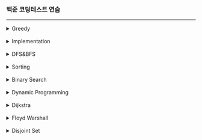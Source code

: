 ### 백준 코딩테스트 연습
---
<details markdown ="1">
<summary>Greedy</summary>
<br/>

<details markdown ="2">
<summary>09/24</summary>
<br/>
3135 라디오
https://www.acmicpc.net/problem/3135
<br/><br/>
9440 숫자 더하기
https://www.acmicpc.net/problem/9440
<br/><br/>
13305 주유소
https://www.acmicpc.net/problem/13305
</details>

<details markdown ="3">
<summary>09/27</summary>
<br/>
1436 영화감독 숌
https://www.acmicpc.net/problem/1436
<br/><br/>
1543 문서 검색
https://www.acmicpc.net/problem/1543
<br/><br/>
1789 수들의 합
https://www.acmicpc.net/problem/1789
<br/><br/>
4796 캠핑
https://www.acmicpc.net/problem/4796
<br/><br/>
13417 카드 문자열
https://www.acmicpc.net/problem/13417
</details>

<details markdown ="4">
<summary>09/28</summary>
<br/>
14469 소가 길을 건너간 이유 3
https://www.acmicpc.net/problem/14469
<br/><br/>
16435 스네이크버드
https://www.acmicpc.net/problem/16435
<br/><br/>
9009 피보나치
https://www.acmicpc.net/problem/9009
</details>

<details markdown ="5">
<summary>09/29</summary>
<br/>
15903 카드 합체 놀이
https://www.acmicpc.net/problem/15903
<br/><br/>
2847 게임을 만든 동준이
https://www.acmicpc.net/problem/2847
<br/><br/>
1080 행렬
https://www.acmicpc.net/problem/1080
</details>

<details markdown ="5">
<summary>09/30</summary>
<br/>
1417 국회의원 선거
https://www.acmicpc.net/problem/1417
<br/><br/>
11508 2+1 세일
https://www.acmicpc.net/problem/11508
<br/><br/>
14241 슬라임 합치기
https://www.acmicpc.net/problem/14241
<br/><br/>
15904 UCPC는 무엇의 약자일까?
https://www.acmicpc.net/problem/15904
<br/><br/>
16953 A → B
https://www.acmicpc.net/problem/1695
</details>

<details markdown ="6">
<summary>10/01</summary>
<br/>
1026 보물
https://www.acmicpc.net/problem/1026
<br/><br/>
1758 알바생 강호
https://www.acmicpc.net/problem/1758
<br/><br/>
9237 이장님 초대
https://www.acmicpc.net/problem/9237
<br/><br/>
20300 서강근육맨
https://www.acmicpc.net/problem/20300
</details>

<details markdown ="7">
<summary>10/02</summary>
<br>
15553 난로
https://www.acmicpc.net/problem/15553
</details>

<details markdown ="8">
<summary>10/03</summary>
<br>
1343 폴리오미노
https://www.acmicpc.net/problem/1343
<br><br>
14916 거스름돈
https://www.acmicpc.net/problem/14916
</details>
</details>


<br>
<details markdown ="9">
<summary>Implementation</summary>
<br/>

<details markdown ="10">
<summary>10/04</summary>
<br>
7568 덩치
https://www.acmicpc.net/problem/7568
<br><br>
10773 제로
https://www.acmicpc.net/problem/10773
<br><br>
1966 프린터 큐
https://www.acmicpc.net/problem/1966
<br><br>
11866 요세푸스 문제0
https://www.acmicpc.net/problem/11866
</details>

<details markdown ="11">
<summary>10/05</summary>
<br>
1032 명령 프롬프트
https://www.acmicpc.net/problem/1032
<br><br>
1476 날짜 계산
https://www.acmicpc.net/problem/1476
<br><br>
1783 병든 나이트
https://www.acmicpc.net/problem/1783
<br><br>
2960 아레토스테네스의 체
https://www.acmicpc.net/problem/2960
<br><br>
</details>

<details markdown ="12">
<summary>10/06</summary>
<br>
2108 통계학
https://www.acmicpc.net/problem/2108
<br><br>
1475 방 번호
https://www.acmicpc.net/problem/1475
<br><br>
11723 집합
https://www.acmicpc.net/problem/11723
<br><br>
1292 쉽게 푸는 문제
https://www.acmicpc.net/problem/1292
<br><br>
2563 색종이
https://www.acmicpc.net/problem/2563
<br><br>
</details>

<details markdown ="13">
<summary>10/07</summary>
<br>
1120 문자열
https://www.acmicpc.net/problem/1120
<br><br>
1748 수 이어 쓰기 1
https://www.acmicpc.net/problem/1748
<br><br>
</details>

<details markdown ="14">
<summary>10/08</summary>
<br>
2693 N번째 큰수
https://www.acmicpc.net/problem/2693
<br><br>
3085 사탕 게임
https://www.acmicpc.net/problem/3085
<br><br>
1337 올바른 배열
https://www.acmicpc.net/problem/1337
<br><br>
</details>

<details markdown ="15">
<summary>10/10</summary>
<br>
17413 단어 뒤집기 2
https://www.acmicpc.net/problem/17413
<br><br>
5567 결혼
https://www.acmicpc.net/problem/5567
<br><br>
</details>

<details markdown ="16">
<summary>10/11</summary>
<br>
5635 생일
https://www.acmicpc.net/problem/5635
<br><br>
2331 반복수열
https://www.acmicpc.net/problem/2331
<br><br>
</details>

<details markdown ="17">
<summary>10/12</summary>
<br>
1236 성지키기
https://www.acmicpc.net/problem/1236
<br><br>
11170 0의 개수
https://www.acmicpc.net/problem/11170
<br><br>
</details>
</details><br>


<details markdown ="18">
<summary>DFS&BFS</summary>
<br/>
<details markdown ="19">
<summary>10/14</summary>
<br>
16173 점프왕 쪨리(small)
https://www.acmicpc.net/problem/16173
<br><br>
18352 특정 거리의 도시 찾기
https://www.acmicpc.net/problem/16173
<br><br>
</details>

<details markdown ="20">
<summary>10/15</summary>
<br>
2606 바이러스
https://www.acmicpc.net/problem/2606
<br><br>
</details>

<details markdown ="20">
<summary>10/26</summary>
<br>
2644 촌수 계산
https://www.acmicpc.net/problem/2606
<br><br>
</details>

<details markdown ="20">
<summary>10/28</summary>
<br>
11724 연결 요소의 개수
https://www.acmicpc.net/problem/11724
<br><br>
3184 양
https://www.acmicpc.net/problem/3184
<br><br>
</details>

<details markdown ="20">
<summary>11/01</summary>
<br>
1260 DFS와 BFS
https://www.acmicpc.net/problem/1260
<br><br>
</details>

<details markdown ="20">
<summary>11/02</summary>
<br>
1012 유기농 배추
https://www.acmicpc.net/problem/1012
<br><br>
2667 단지번호붙이기
https://www.acmicpc.net/problem/2667
<br><br>
11123 양 한마리... 양 두마리...
https://www.acmicpc.net/problem/11123
<br><br>
21736 헌내기는 친구가 필요해
https://www.acmicpc.net/problem/21736
<br><br>
14716 현수막
https://www.acmicpc.net/problem/21736
<br><br>
</details>


<details markdown ="20">
<summary>12/31</summary>
<br>
2583 영역 구하기
https://www.acmicpc.net/problem/2583
<br><br>
12761 돌다리
https://www.acmicpc.net/problem/12761
<br><br>

</details>

</details>

<br/>
<details markdown ="1">
<summary>Sorting</summary>
<br/>


<details markdown ="20">
<summary>11/04</summary>
<br>
2750 수 정렬하기
https://www.acmicpc.net/problem/2750
<br><br>
2751 수 정렬하기 2
https://www.acmicpc.net/problem/2751
<br><br>
10989 수 정렬하기 3
https://www.acmicpc.net/problem/10989
<br><br>
2309 일곱 난쟁이
https://www.acmicpc.net/problem/2309
<br><br>
</details>

<details markdown ="20">
<summary>11/05</summary>
<br>
1263 시간관리
https://www.acmicpc.net/problem/1263
<br><br>
1427 소트인사이드
https://www.acmicpc.net/problem/1427
<br><br>
10867 중복 빼고 정렬하기
https://www.acmicpc.net/problem/10867
<br><br>
11651 좌표 정렬하기2
https://www.acmicpc.net/problem/11651
<br><br>
</details>

<details markdown ="20">
<summary>11/08</summary>
<br>
18870 좌표 압축
https://www.acmicpc.net/problem/18870
<br><br>
7571 점 모으기
https://www.acmicpc.net/problem/7571
<br><br>
11067 모노톤길
https://www.acmicpc.net/problem/11067
<br><br>
</details>

<details markdown ="20">
<summary>11/09</summary>
<br>
2212 센서
https://www.acmicpc.net/problem/2212
<br><br>
11652 카드
https://www.acmicpc.net/problem/11652
<br><br>
13164 행복 유치원
https://www.acmicpc.net/problem/13164
<br><br>
</details>
</details>
<br/>

<details markdown ="1">
<summary>Binary Search</summary>
<br/>
<details markdown ="20">
<summary>11/11</summary>
<br>
1920 수 찾기
https://www.acmicpc.net/problem/1920
<br><br>
2805 나무 자르기
https://www.acmicpc.net/problem/2805
<br><br>
1654 랜선 자르기
https://www.acmicpc.net/problem/1654
<br><br>
2110 공유기 설치
https://www.acmicpc.net/problem/2110
<br><br>
</details>

<details markdown ="20">
<summary>11/12</summary>
<br>
10815 숫자 카드
https://www.acmicpc.net/problem/10815
<br><br>
10816 숫자 카드 2
https://www.acmicpc.net/problem/10816
<br><br>
2512 예산
https://www.acmicpc.net/problem/2512
<br><br>
</details>

<details markdown ="20">
<summary>11/14</summary>
<br>
1072 게임
https://www.acmicpc.net/problem/1072
<br><br>
2776 암기왕
https://www.acmicpc.net/problem/2776
<br><br>
3079 입국심사
https://www.acmicpc.net/problem/3079
<br><br>
</details>

<details markdown ="20">
<summary>11/16</summary>
<br>
2022 사다리
https://www.acmicpc.net/problem/2022
<br><br>
3896 소수 사이 수열
https://www.acmicpc.net/problem/3896
<br><br>
</details>

<details markdown ="20">
<summary>11/17</summary>
<br>
16401 과자 나눠주기
https://www.acmicpc.net/problem/16401
<br><br>
13706 제곱근
https://www.acmicpc.net/problem/13706
<br><br>
14426 접두사 찾기
https://www.acmicpc.net/problem/14426
<br><br>
</details>

<details markdown ="20">
<summary>11/18</summary>
<br>
16401 과자 나눠주기
https://www.acmicpc.net/problem/16401
<br><br>
13706 제곱근
https://www.acmicpc.net/problem/13706
<br><br>
14426 접두사 찾기
https://www.acmicpc.net/problem/14426
<br><br>
</details>

</details>


<br/>
<details markdown ="1">
<summary>Dynamic Programming</summary>
<br/>
<details markdown ="20">
<summary>11/22</summary>
<br>
9095 1, 2, 3 더하기
https://www.acmicpc.net/problem/9095
<br><br>
1932 정수 삼각형
https://www.acmicpc.net/problem/1932
<br><br>
11727 2×n 타일링 2
https://www.acmicpc.net/problem/11727
<br><br>
1010 다리 놓기
https://www.acmicpc.net/problem/1010
<br><br>
</details>

<details markdown ="20">
<summary>11/23</summary>
<br>
9655 돌 게임
https://www.acmicpc.net/problem/9655
<br><br>
11052 카드 구매하기
https://www.acmicpc.net/problem/11052
<br><br>
11722 가장 긴 감소하는 부분 수열
https://www.acmicpc.net/problem/11722
<br><br>
</details>

<details markdown ="20">
<summary>11/24</summary>
<br>
9656 돌 게임 2
https://www.acmicpc.net/problem/9656
<br><br>
16194 카드 구매하기 2
https://www.acmicpc.net/problem/16194
<br><br>
14494 다이나믹이 뭐예요?
https://www.acmicpc.net/problem/14494
<br><br>
</details>

<details markdown ="20">
<summary>11/25</summary>
<br>
13699 점화식
https://www.acmicpc.net/problem/13699
<br><br>
</details>

<details markdown ="20">
<summary>11/26</summary>
<br>
2579 계단 오르기
https://www.acmicpc.net/problem/2579
<br><br>
4963 섬의 개수
https://www.acmicpc.net/problem/4963
<br><br>
14495 피보나치 비스무리한 수열 
https://www.acmicpc.net/problem/14495 
<br><br>
</details>


<details markdown ="20">
<summary>11/29</summary>
<br>
2407 조합
https://www.acmicpc.net/problem/2407
<br><br>
2670 연속부분최대곱 
https://www.acmicpc.net/problem/2670
<br><br>
10826 피보나치 수 4
https://www.acmicpc.net/problem/10826 
<br><br>
11060 점프 점프
https://www.acmicpc.net/problem/11060 
<br><br>
</details>



<details markdown ="20">
<summary>11/29</summary>
<br>
1912 연속합
https://www.acmicpc.net/problem/1912
<br><br>
2193 이친수 
https://www.acmicpc.net/problem/2193
<br><br>
</details>

</details>


<br/>
<details markdown ="1">
<summary>Dijkstra</summary>
<br/>
<details markdown ="20">
<summary>12/07</summary>
<br>
1446 지름길 
https://www.acmicpc.net/problem/1446
<br><br>
14496 그대, 그머가 되어
https://www.acmicpc.net/problem/14496
<br><br>
</details>


<details markdown ="20">
<summary>12/22</summary>
<br>
1753 최단경로
https://www.acmicpc.net/problem/1753
<br><br>
1916 최소비용 구하기
https://www.acmicpc.net/problem/1916
<br><br>
</details>

<details markdown ="20">
<summary>12/29</summary>
<br>
5972 택배배송
https://www.acmicpc.net/problem/5972
<br><br>
</details>

</details>

<br/>
<details markdown ="1">
<summary>Floyd Warshall</summary>
<br/>
<details markdown ="20">
<summary>12/22</summary>
<br>
1389 케빈 베이컨의 6단계 법칙
https://www.acmicpc.net/problem/1389
<br><br>
11403 경로 찾기
https://www.acmicpc.net/problem/11403
<br><br>
11581 구호물자
https://www.acmicpc.net/problem/11581
<br><br>
</details>

<details markdown ="20">
<summary>12/27</summary>
<br>
9205 맥주 마시면서 걸어가기
https://www.acmicpc.net/problem/9205
<br><br>
</details>

<details markdown ="20">
<summary>12/29</summary>
<br>
2660 회장뽑기
https://www.acmicpc.net/problem/2660
<br><br>
11404 플로이드 
https://www.acmicpc.net/problem/11404
<br><br>
</details>
</details>

<br>
<details markdown ="1">
<summary>Disjoint Set</summary>
<br/>

<details markdown ="20">
<summary>01/05</summary>

<br>
1717 집합의 표현
https://www.acmicpc.net/problem/1717
<br><br>
1976 여행 가자
https://www.acmicpc.net/problem/1976
<br><br>
</details>

<br>
<details markdown ="20">
<summary>01/06</summary>
<br>
1939 중량제한 
https://www.acmicpc.net/problem/1939
<br><br>
4195 친구 네트워크
https://www.acmicpc.net/problem/4195
<br><br>
</details>

</details>
